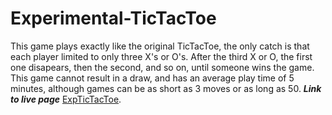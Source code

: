 # Experimental-TicTacToe
This game plays exactly like the original TicTacToe, the only catch is that each player limited to only three X's or O's. After the third X or O, the first one disapears, then the second, and so on, until someone wins the game. This game cannot result in a draw, and has an average play time of 5 minutes, although games can be as short as 3 moves or as long as 50.
***Link to live page*** [ExpTicTacToe](https://jackwilliams2480.github.io/Experimental-TicTacToe/).

